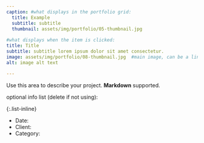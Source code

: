 ```yaml
---
caption: #what displays in the portfolio grid:
  title: Example
  subtitle: subtitle
  thumbnail: assets/img/portfolio/05-thumbnail.jpg
  
#what displays when the item is clicked:
title: Title
subtitle: subtitle lorem ipsum dolor sit amet consectetur.
image: assets/img/portfolio/08-thumbnail.jpg  #main image, can be a link or a file in assets/img/portfolio
alt: image alt text

---
```

Use this area to describe your project. **Markdown** supported.

optional info list (delete if not using):

{:.list-inline} 
- Date: 
- Client: 
- Category: 
